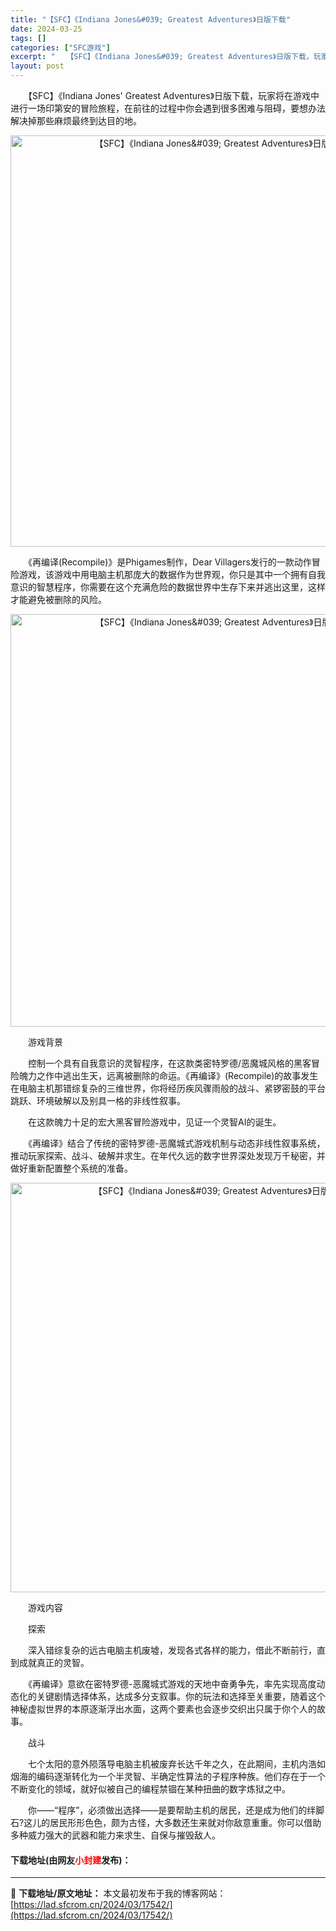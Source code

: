 ```yaml
---
title: "【SFC】《Indiana Jones&#039; Greatest Adventures》日版下载"
date: 2024-03-25
tags: []
categories: ["SFC游戏"]
excerpt: "　　【SFC】《Indiana Jones&#039; Greatest Adventures》日版下载，玩家将在游戏中进行一场印第安的冒险旅程，在前往的过程中你会遇到很多困难与阻碍，要想办法解决掉那些麻烦最终到达目的地。 　　《再编译(Recompile)》是Phigames制作，Dear Vill&hellip;"
layout: post
---
```


 <p>　　【SFC】《Indiana Jones&#39; Greatest Adventures》日版下载，玩家将在游戏中进行一场印第安的冒险旅程，在前往的过程中你会遇到很多困难与阻碍，要想办法解决掉那些麻烦最终到达目的地。</p> <p align="center"><img align="" border="0" src="https://lad.sfcrom.cn/wp-content/uploads/2024/03/20240324_6600ba894269f.png" width="658" alt="【SFC】《Indiana Jones&amp;#039; Greatest Adventures》日版下载" /></p> <p>　　《再编译(Recompile)》是Phigames制作，Dear Villagers发行的一款动作冒险游戏，该游戏中用电脑主机那庞大的数据作为世界观，你只是其中一个拥有自我意识的智慧程序，你需要在这个充满危险的数据世界中生存下来并逃出这里，这样才能避免被删除的风险。</p> <p align="center"><img align="" border="0" src="https://lad.sfcrom.cn/wp-content/uploads/2024/03/20240324_6600ba8a3544b.png" width="660" alt="【SFC】《Indiana Jones&amp;#039; Greatest Adventures》日版下载" /></p> <p>　　游戏背景</p> <p>　　控制一个具有自我意识的灵智程序，在这款类密特罗德/恶魔城风格的黑客冒险魄力之作中逃出生天，远离被删除的命运。《再编译》(Recompile)的故事发生在电脑主机那错综复杂的三维世界，你将经历疾风骤雨般的战斗、紧锣密鼓的平台跳跃、环境破解以及别具一格的非线性叙事。</p> <p>　　在这款魄力十足的宏大黑客冒险游戏中，见证一个灵智AI的诞生。</p> <p>　　《再编译》结合了传统的密特罗德-恶魔城式游戏机制与动态非线性叙事系统，推动玩家探索、战斗、破解并求生。在年代久远的数字世界深处发现万千秘密，并做好重新配置整个系统的准备。</p> <p align="center"><img align="" border="0" src="https://lad.sfcrom.cn/wp-content/uploads/2024/03/20240324_6600ba8b8b2b8.png" width="655" alt="【SFC】《Indiana Jones&amp;#039; Greatest Adventures》日版下载" /></p> <p>　　游戏内容</p> <p>　　探索</p> <p>　　深入错综复杂的远古电脑主机废墟，发现各式各样的能力，借此不断前行，直到成就真正的灵智。</p> <p>　　《再编译》意欲在密特罗德-恶魔城式游戏的天地中奋勇争先，率先实现高度动态化的关键剧情选择体系，达成多分支叙事。你的玩法和选择至关重要，随着这个神秘虚拟世界的本原逐渐浮出水面，这两个要素也会逐步交织出只属于你个人的故事。</p> <p>　　战斗</p> <p>　　七个太阳的意外陨落导电脑主机被废弃长达千年之久，在此期间，主机内浩如烟海的编码逐渐转化为一个半灵智、半确定性算法的子程序种族。他们存在于一个不断变化的领域，就好似被自己的编程禁锢在某种扭曲的数字炼狱之中。</p> <p>　　你&mdash;&mdash;&ldquo;程序&rdquo;，必须做出选择&mdash;&mdash;是要帮助主机的居民，还是成为他们的绊脚石?这儿的居民形形色色，颇为古怪，大多数还生来就对你敌意重重。你可以借助多种威力强大的武器和能力来求生、自保与摧毁敌人。</p> <p><h4>下载地址(由网友<font color="red">小封建</font>发布)：</h4></p> 

---
📖 **下载地址/原文地址：** 本文最初发布于我的博客网站：[https://lad.sfcrom.cn/2024/03/17542/](https://lad.sfcrom.cn/2024/03/17542/)
